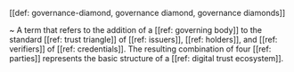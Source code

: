 [[def: governance-diamond, governance diamond, governance diamonds]]

~ A term that refers to the addition of a [[ref: governing body]] to the standard [[ref: trust triangle]] of [[ref: issuers]], [[ref: holders]], and [[ref: verifiers]] of [[ref: credentials]]. The resulting combination of four [[ref: parties]] represents the basic structure of a [[ref: digital trust ecosystem]].
